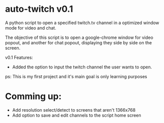 # auto-twitch v0.1
A python script to open a specified twitch.tv channel in a optimized window mode for video and chat.

The objective of this script is to open a google-chrome window for video popout,
and another for chat popout, displaying they side by side on the screen.

v0.1 Features:
- Added the option to input the twitch channel the user wants to open.


ps: This is my first project and it's main goal is only learning purposes

# Comming up:
- Add resolution select/detect to screens that aren't 1366x768
- Add option to save and edit channels to the script home screen
